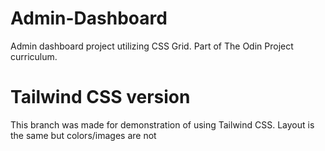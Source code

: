 # Admin-Dashboard
Admin dashboard project utilizing CSS Grid. Part of The Odin Project curriculum.

# Tailwind CSS version
This branch was made for demonstration of using Tailwind CSS. Layout is the same but colors/images are not
